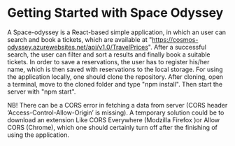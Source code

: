 # Getting Started with Space Odyssey

A Space-odyssey is a React-based simple application, in which an user can search and book a tickets, which are available at 
"https://cosmos-odyssey.azurewebsites.net/api/v1.0/TravelPrices". After a successful search, the user can filter and sort a results and finally book a suitable 
tickets. In order to save a reservations, the user has to register his/her name, which is then saved with reservations  to the local storage.
For using the application locally, one should clone the repository. After cloning, open a terminal, move to the cloned folder and  type "npm install". Then start the server with "npm start". 

NB! There can be a CORS error in fetching a data from server (CORS header ‘Access-Control-Allow-Origin’ is missing). A temporary solution could be to download an extension Like CORS Everywhere (Modzilla Firefox )or Allow CORS (Chrome), which one should certainly turn off after the finishing of using the application.
